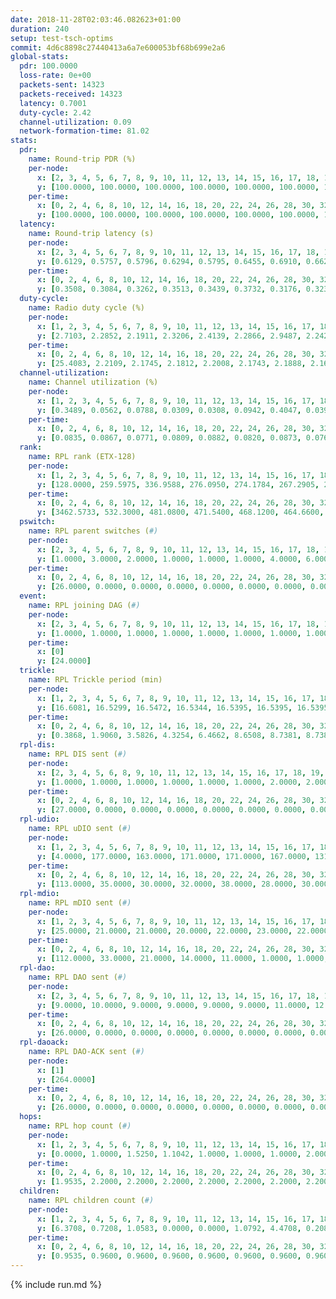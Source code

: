 ```yaml
---
date: 2018-11-28T02:03:46.082623+01:00
duration: 240
setup: test-tsch-optims
commit: 4d6c8898c27440413a6a7e600053bf68b699e2a6
global-stats:
  pdr: 100.0000
  loss-rate: 0e+00
  packets-sent: 14323
  packets-received: 14323
  latency: 0.7001
  duty-cycle: 2.42
  channel-utilization: 0.09
  network-formation-time: 81.02
stats:
  pdr:
    name: Round-trip PDR (%)
    per-node:
      x: [2, 3, 4, 5, 6, 7, 8, 9, 10, 11, 12, 13, 14, 15, 16, 17, 18, 19, 20, 21, 22, 23, 24, 25]
      y: [100.0000, 100.0000, 100.0000, 100.0000, 100.0000, 100.0000, 100.0000, 100.0000, 100.0000, 100.0000, 100.0000, 100.0000, 100.0000, 100.0000, 100.0000, 100.0000, 100.0000, 100.0000, 100.0000, 100.0000, 100.0000, 100.0000, 100.0000, 100.0000]
    per-time:
      x: [0, 2, 4, 6, 8, 10, 12, 14, 16, 18, 20, 22, 24, 26, 28, 30, 32, 34, 36, 38, 40, 42, 44, 46, 48, 50, 52, 54, 56, 58, 60, 62, 64, 66, 68, 70, 72, 74, 76, 78, 80, 82, 84, 86, 88, 90, 92, 94, 96, 98, 100, 102, 104, 106, 108, 110, 112, 114, 116, 118, 120, 122, 124, 126, 128, 130, 132, 134, 136, 138, 140, 142, 144, 146, 148, 150, 152, 154, 156, 158, 160, 162, 164, 166, 168, 170, 172, 174, 176, 178, 180, 182, 184, 186, 188, 190, 192, 194, 196, 198, 200, 202, 204, 206, 208, 210, 212, 214, 216, 218, 220, 222, 224, 226, 228, 230, 232, 234, 236, 238, 240]
      y: [100.0000, 100.0000, 100.0000, 100.0000, 100.0000, 100.0000, 100.0000, 100.0000, 100.0000, 100.0000, 100.0000, 100.0000, 100.0000, 100.0000, 100.0000, 100.0000, 100.0000, 100.0000, 100.0000, 100.0000, 100.0000, 100.0000, 100.0000, 100.0000, 100.0000, 100.0000, 100.0000, 100.0000, 100.0000, 100.0000, 100.0000, 100.0000, 100.0000, 100.0000, 100.0000, 100.0000, 100.0000, 100.0000, 100.0000, 100.0000, 100.0000, 100.0000, 100.0000, 100.0000, 100.0000, 100.0000, 100.0000, 100.0000, 100.0000, 100.0000, 100.0000, 100.0000, 100.0000, 100.0000, 100.0000, 100.0000, 100.0000, 100.0000, 100.0000, 100.0000, 100.0000, 100.0000, 100.0000, 100.0000, 100.0000, 100.0000, 100.0000, 100.0000, 100.0000, 100.0000, 100.0000, 100.0000, 100.0000, 100.0000, 100.0000, 100.0000, 100.0000, 100.0000, 100.0000, 100.0000, 100.0000, 100.0000, 100.0000, 100.0000, 100.0000, 100.0000, 100.0000, 100.0000, 100.0000, 100.0000, 100.0000, 100.0000, 100.0000, 100.0000, 100.0000, 100.0000, 100.0000, 100.0000, 100.0000, 100.0000, 100.0000, 100.0000, 100.0000, 100.0000, 100.0000, 100.0000, 100.0000, 100.0000, 100.0000, 100.0000, 100.0000, 100.0000, 100.0000, 100.0000, 100.0000, 100.0000, 100.0000, 100.0000, 100.0000, 100.0000, null]
  latency:
    name: Round-trip latency (s)
    per-node:
      x: [2, 3, 4, 5, 6, 7, 8, 9, 10, 11, 12, 13, 14, 15, 16, 17, 18, 19, 20, 21, 22, 23, 24, 25]
      y: [0.6129, 0.5757, 0.5796, 0.6294, 0.5795, 0.6455, 0.6910, 0.6629, 0.6332, 0.6732, 0.6287, 0.7091, 0.6999, 0.6911, 0.6570, 0.6985, 0.7341, 0.7859, 0.7501, 0.7333, 0.7436, 0.8847, 0.9432, 0.8663]
    per-time:
      x: [0, 2, 4, 6, 8, 10, 12, 14, 16, 18, 20, 22, 24, 26, 28, 30, 32, 34, 36, 38, 40, 42, 44, 46, 48, 50, 52, 54, 56, 58, 60, 62, 64, 66, 68, 70, 72, 74, 76, 78, 80, 82, 84, 86, 88, 90, 92, 94, 96, 98, 100, 102, 104, 106, 108, 110, 112, 114, 116, 118, 120, 122, 124, 126, 128, 130, 132, 134, 136, 138, 140, 142, 144, 146, 148, 150, 152, 154, 156, 158, 160, 162, 164, 166, 168, 170, 172, 174, 176, 178, 180, 182, 184, 186, 188, 190, 192, 194, 196, 198, 200, 202, 204, 206, 208, 210, 212, 214, 216, 218, 220, 222, 224, 226, 228, 230, 232, 234, 236, 238, 240]
      y: [0.3508, 0.3084, 0.3262, 0.3513, 0.3439, 0.3732, 0.3176, 0.3237, 0.3316, 0.3331, 0.3194, 0.3289, 0.3279, 0.3229, 0.3352, 0.3285, 0.3298, 0.3476, 0.3294, 0.3570, 0.3495, 0.3442, 0.3628, 0.3673, 0.3996, 0.4039, 0.3713, 0.3896, 0.3772, 0.3480, 0.3641, 0.3667, 0.3531, 0.3500, 0.3630, 0.3363, 0.3961, 0.3213, 0.3163, 0.3236, 0.3345, 0.3769, 0.3460, 0.3454, 0.3397, 0.3090, 0.3106, 0.3370, 0.3267, 0.3700, 0.3394, 0.3234, 0.3138, 0.4446, 0.4641, 0.3611, 0.3515, 0.3601, 0.3661, 0.5590, 0.6389, 0.5831, 0.4051, 0.3779, 0.3847, 0.6483, 0.8773, 0.6482, 0.5122, 0.5042, 0.3845, 0.7200, 1.2731, 1.1267, 0.8722, 0.5415, 0.5323, 0.7509, 1.2776, 1.2789, 1.2164, 1.0019, 0.7077, 0.8358, 1.2546, 1.2977, 1.2825, 1.2640, 1.0736, 1.0250, 1.2668, 1.2773, 1.2810, 1.2901, 1.2583, 1.2514, 1.2599, 1.2546, 1.2666, 1.2535, 1.2516, 1.2827, 1.2777, 1.2620, 1.2616, 1.2352, 1.2463, 1.2823, 1.2540, 1.2730, 1.2618, 1.2717, 1.2584, 1.2815, 1.2692, 1.2555, 1.2521, 1.2538, 1.2548, 1.2728, null]
  duty-cycle:
    name: Radio duty cycle (%)
    per-node:
      x: [1, 2, 3, 4, 5, 6, 7, 8, 9, 10, 11, 12, 13, 14, 15, 16, 17, 18, 19, 20, 21, 22, 23, 24, 25]
      y: [2.7103, 2.2852, 2.1911, 2.3206, 2.4139, 2.2866, 2.9487, 2.2420, 2.1796, 2.3821, 2.2294, 2.2438, 2.6109, 2.3426, 2.6607, 2.3387, 2.3330, 2.3655, 2.3553, 2.3727, 2.2457, 2.3646, 2.3197, 2.3786, 2.4350]
    per-time:
      x: [0, 2, 4, 6, 8, 10, 12, 14, 16, 18, 20, 22, 24, 26, 28, 30, 32, 34, 36, 38, 40, 42, 44, 46, 48, 50, 52, 54, 56, 58, 60, 62, 64, 66, 68, 70, 72, 74, 76, 78, 80, 82, 84, 86, 88, 90, 92, 94, 96, 98, 100, 102, 104, 106, 108, 110, 112, 114, 116, 118, 120, 122, 124, 126, 128, 130, 132, 134, 136, 138, 140, 142, 144, 146, 148, 150, 152, 154, 156, 158, 160, 162, 164, 166, 168, 170, 172, 174, 176, 178, 180, 182, 184, 186, 188, 190, 192, 194, 196, 198, 200, 202, 204, 206, 208, 210, 212, 214, 216, 218, 220, 222, 224, 226, 228, 230, 232, 234, 236, 238]
      y: [25.4083, 2.2109, 2.1745, 2.1812, 2.2008, 2.1743, 2.1888, 2.1648, 2.1833, 2.1672, 2.1698, 2.1507, 2.1696, 2.1622, 2.2272, 2.1843, 2.1757, 2.1720, 2.1723, 2.1929, 2.2283, 2.1835, 2.1884, 2.1885, 2.2195, 2.2398, 2.2356, 2.2066, 2.2155, 2.2025, 2.2008, 2.6166, 2.3853, 2.4057, 2.2791, 2.1865, 2.2101, 2.1778, 2.1547, 2.1772, 2.1671, 2.1677, 2.1876, 2.1852, 2.1753, 2.1643, 2.1602, 2.1717, 2.1710, 2.1686, 2.1622, 2.1852, 2.1601, 2.1547, 2.1553, 2.1575, 2.2245, 2.2107, 2.2126, 2.1952, 2.1920, 2.2127, 2.2182, 2.2164, 2.2250, 2.2360, 2.2132, 2.2112, 2.2036, 2.2105, 2.2095, 2.1729, 2.1866, 2.1654, 2.1675, 2.1615, 2.1785, 2.1738, 2.1615, 2.1724, 2.1728, 2.1782, 2.1676, 2.1760, 2.1873, 2.7498, 2.5120, 2.4989, 2.4921, 2.1711, 2.1747, 2.1617, 2.1682, 2.1767, 2.1626, 2.1477, 2.1551, 2.1587, 2.1551, 2.1641, 2.1464, 2.1674, 2.1818, 2.1608, 2.1605, 2.1596, 2.1449, 2.1569, 2.1649, 2.1684, 2.1754, 2.1611, 2.1695, 2.1599, 2.1681, 2.1704, 2.1571, 2.1621, 2.1509, 2.1833]
  channel-utilization:
    name: Channel utilization (%)
    per-node:
      x: [1, 2, 3, 4, 5, 6, 7, 8, 9, 10, 11, 12, 13, 14, 15, 16, 17, 18, 19, 20, 21, 22, 23, 24, 25]
      y: [0.3489, 0.0562, 0.0788, 0.0309, 0.0308, 0.0942, 0.4047, 0.0396, 0.0378, 0.1057, 0.0320, 0.0660, 0.0859, 0.0309, 0.2469, 0.0506, 0.0487, 0.0816, 0.0337, 0.0576, 0.0524, 0.0433, 0.0315, 0.0316, 0.0304]
    per-time:
      x: [0, 2, 4, 6, 8, 10, 12, 14, 16, 18, 20, 22, 24, 26, 28, 30, 32, 34, 36, 38, 40, 42, 44, 46, 48, 50, 52, 54, 56, 58, 60, 62, 64, 66, 68, 70, 72, 74, 76, 78, 80, 82, 84, 86, 88, 90, 92, 94, 96, 98, 100, 102, 104, 106, 108, 110, 112, 114, 116, 118, 120, 122, 124, 126, 128, 130, 132, 134, 136, 138, 140, 142, 144, 146, 148, 150, 152, 154, 156, 158, 160, 162, 164, 166, 168, 170, 172, 174, 176, 178, 180, 182, 184, 186, 188, 190, 192, 194, 196, 198, 200, 202, 204, 206, 208, 210, 212, 214, 216, 218, 220, 222, 224, 226, 228, 230, 232, 234, 236, 238]
      y: [0.0835, 0.0867, 0.0771, 0.0809, 0.0882, 0.0820, 0.0873, 0.0769, 0.0825, 0.0774, 0.0802, 0.0745, 0.0793, 0.0769, 0.0995, 0.0847, 0.0826, 0.0816, 0.0809, 0.0913, 0.0961, 0.0840, 0.0832, 0.0845, 0.0942, 0.1001, 0.0978, 0.0906, 0.0938, 0.0888, 0.0888, 0.2697, 0.1159, 0.1084, 0.0606, 0.0817, 0.0915, 0.0851, 0.0760, 0.0821, 0.0784, 0.0788, 0.0860, 0.0839, 0.0841, 0.0802, 0.0769, 0.0824, 0.0802, 0.0796, 0.0781, 0.0850, 0.0789, 0.0757, 0.0770, 0.0762, 0.0967, 0.0933, 0.0931, 0.0871, 0.0849, 0.0939, 0.0953, 0.0948, 0.0964, 0.0989, 0.0927, 0.0903, 0.0909, 0.0923, 0.0924, 0.0804, 0.0852, 0.0793, 0.0784, 0.0756, 0.0822, 0.0805, 0.0754, 0.0811, 0.0800, 0.0821, 0.0770, 0.0795, 0.0847, 0.1633, 0.0589, 0.0656, 0.1299, 0.0786, 0.0807, 0.0780, 0.0807, 0.0829, 0.0780, 0.0729, 0.0754, 0.0763, 0.0754, 0.0799, 0.0713, 0.0776, 0.0835, 0.0764, 0.0765, 0.0757, 0.0707, 0.0759, 0.0767, 0.0785, 0.0811, 0.0761, 0.0777, 0.0742, 0.0793, 0.0790, 0.0744, 0.0777, 0.0734, 0.0836]
  rank:
    name: RPL rank (ETX-128)
    per-node:
      x: [1, 2, 3, 4, 5, 6, 7, 8, 9, 10, 11, 12, 13, 14, 15, 16, 17, 18, 19, 20, 21, 22, 23, 24, 25]
      y: [128.0000, 259.5975, 336.9588, 276.0950, 274.1784, 267.2905, 277.9627, 444.7787, 471.9919, 374.4502, 533.6073, 429.3143, 403.3882, 550.2996, 475.3469, 529.4025, 513.2181, 638.2308, 908.8745, 616.7992, 660.2805, 670.9592, 1000.6880, 1020.5440, 759.1606]
    per-time:
      x: [0, 2, 4, 6, 8, 10, 12, 14, 16, 18, 20, 22, 24, 26, 28, 30, 32, 34, 36, 38, 40, 42, 44, 46, 48, 50, 52, 54, 56, 58, 60, 62, 64, 66, 68, 70, 72, 74, 76, 78, 80, 82, 84, 86, 88, 90, 92, 94, 96, 98, 100, 102, 104, 106, 108, 110, 112, 114, 116, 118, 120, 122, 124, 126, 128, 130, 132, 134, 136, 138, 140, 142, 144, 146, 148, 150, 152, 154, 156, 158, 160, 162, 164, 166, 168, 170, 172, 174, 176, 178, 180, 182, 184, 186, 188, 190, 192, 194, 196, 198, 200, 202, 204, 206, 208, 210, 212, 214, 216, 218, 220, 222, 224, 226, 228, 230, 232, 234, 236, 238]
      y: [3462.5733, 532.3000, 481.0800, 471.5400, 468.1200, 464.6600, 476.2800, 465.7400, 447.6600, 444.9400, 445.4000, 443.9200, 444.2549, 450.9412, 513.0980, 619.0000, 617.9200, 624.6863, 624.6000, 637.2623, 624.3000, 611.6800, 612.7843, 624.8800, 618.6923, 534.3529, 531.8000, 522.4200, 520.5094, 503.3000, 507.5600, 504.3800, 415.8389, 416.3066, 337.6321, 386.6750, 487.3148, 452.5192, 444.9400, 456.4231, 456.0400, 474.1200, 472.9200, 464.1800, 458.8235, 458.4200, 467.8431, 462.2549, 451.2200, 459.9400, 456.0000, 493.2800, 488.1373, 493.0980, 490.9423, 487.4314, 489.2545, 505.3725, 506.3400, 509.3000, 509.7600, 504.3137, 491.7593, 486.0000, 478.7000, 486.4706, 484.1961, 483.4118, 482.9000, 482.6400, 479.5769, 473.9800, 476.4314, 478.1600, 487.6731, 480.7000, 475.3200, 470.0196, 474.9608, 471.8200, 469.9608, 487.5769, 472.9608, 472.7000, 486.7736, 436.6450, 416.8196, 396.2259, 400.6129, 478.3600, 476.1346, 455.9804, 464.0189, 458.4800, 433.9600, 431.2200, 431.7600, 426.7308, 429.5200, 426.2600, 427.0800, 423.8491, 415.3725, 412.5800, 417.7800, 422.4000, 417.1800, 420.8800, 418.8400, 415.1200, 413.7400, 412.7200, 415.9020, 411.9200, 416.6000, 417.9600, 416.2600, 416.3400, 432.8200, 437.2941]
  pswitch:
    name: RPL parent switches (#)
    per-node:
      x: [2, 3, 4, 5, 6, 7, 8, 9, 10, 11, 12, 13, 14, 15, 16, 17, 18, 19, 20, 21, 22, 23, 24, 25]
      y: [1.0000, 3.0000, 2.0000, 1.0000, 1.0000, 1.0000, 4.0000, 6.0000, 1.0000, 7.0000, 5.0000, 3.0000, 7.0000, 5.0000, 1.0000, 3.0000, 7.0000, 7.0000, 4.0000, 6.0000, 5.0000, 10.0000, 10.0000, 10.0000]
    per-time:
      x: [0, 2, 4, 6, 8, 10, 12, 14, 16, 18, 20, 22, 24, 26, 28, 30, 32, 34, 36, 38, 40, 42, 44, 46, 48, 50, 52, 54, 56, 58, 60, 62, 64, 66, 68, 70, 72, 74, 76, 78, 80, 82, 84, 86, 88, 90, 92, 94, 96, 98, 100, 102, 104, 106, 108, 110, 112, 114, 116, 118, 120, 122, 124, 126, 128, 130, 132, 134, 136, 138, 140, 142, 144, 146, 148, 150, 152, 154, 156, 158, 160, 162, 164, 166, 168, 170, 172, 174, 176, 178, 180, 182, 184, 186, 188, 190, 192, 194, 196, 198, 200, 202, 204, 206, 208, 210, 212, 214, 216, 218, 220, 222, 224, 226, 228, 230, 232, 234, 236, 238]
      y: [26.0000, 0.0000, 0.0000, 0.0000, 0.0000, 0.0000, 0.0000, 0.0000, 0.0000, 0.0000, 0.0000, 0.0000, 1.0000, 1.0000, 1.0000, 0.0000, 0.0000, 1.0000, 0.0000, 11.0000, 0.0000, 0.0000, 1.0000, 0.0000, 2.0000, 1.0000, 0.0000, 0.0000, 3.0000, 0.0000, 0.0000, 0.0000, 2.0000, 1.0000, 0.0000, 0.0000, 4.0000, 2.0000, 0.0000, 2.0000, 0.0000, 0.0000, 0.0000, 0.0000, 1.0000, 0.0000, 1.0000, 1.0000, 0.0000, 0.0000, 0.0000, 0.0000, 1.0000, 1.0000, 2.0000, 1.0000, 5.0000, 1.0000, 0.0000, 0.0000, 0.0000, 1.0000, 4.0000, 1.0000, 0.0000, 1.0000, 1.0000, 1.0000, 0.0000, 0.0000, 2.0000, 0.0000, 1.0000, 0.0000, 2.0000, 0.0000, 0.0000, 1.0000, 1.0000, 0.0000, 1.0000, 2.0000, 1.0000, 0.0000, 3.0000, 0.0000, 0.0000, 0.0000, 0.0000, 0.0000, 2.0000, 1.0000, 3.0000, 0.0000, 0.0000, 0.0000, 0.0000, 2.0000, 0.0000, 0.0000, 0.0000, 3.0000, 1.0000, 0.0000, 0.0000, 0.0000, 0.0000, 0.0000, 0.0000, 0.0000, 0.0000, 0.0000, 1.0000, 0.0000, 0.0000, 0.0000, 0.0000, 0.0000, 0.0000, 1.0000]
  event:
    name: RPL joining DAG (#)
    per-node:
      x: [2, 3, 4, 5, 6, 7, 8, 9, 10, 11, 12, 13, 14, 15, 16, 17, 18, 19, 20, 21, 22, 23, 24, 25]
      y: [1.0000, 1.0000, 1.0000, 1.0000, 1.0000, 1.0000, 1.0000, 1.0000, 1.0000, 1.0000, 1.0000, 1.0000, 1.0000, 1.0000, 1.0000, 1.0000, 1.0000, 1.0000, 1.0000, 1.0000, 1.0000, 1.0000, 1.0000, 1.0000]
    per-time:
      x: [0]
      y: [24.0000]
  trickle:
    name: RPL Trickle period (min)
    per-node:
      x: [1, 2, 3, 4, 5, 6, 7, 8, 9, 10, 11, 12, 13, 14, 15, 16, 17, 18, 19, 20, 21, 22, 23, 24, 25]
      y: [16.6081, 16.5299, 16.5472, 16.5344, 16.5395, 16.5395, 16.5395, 16.5421, 16.5444, 17.3441, 16.4937, 15.7590, 17.3411, 16.5460, 16.5459, 16.5304, 16.5377, 16.4758, 15.6508, 16.5345, 15.6963, 15.7069, 16.4271, 16.5571, 16.6233]
    per-time:
      x: [0, 2, 4, 6, 8, 10, 12, 14, 16, 18, 20, 22, 24, 26, 28, 30, 32, 34, 36, 38, 40, 42, 44, 46, 48, 50, 52, 54, 56, 58, 60, 62, 64, 66, 68, 70, 72, 74, 76, 78, 80, 82, 84, 86, 88, 90, 92, 94, 96, 98, 100, 102, 104, 106, 108, 110, 112, 114, 116, 118, 120, 122, 124, 126, 128, 130, 132, 134, 136, 138, 140, 142, 144, 146, 148, 150, 152, 154, 156, 158, 160, 162, 164, 166, 168, 170, 172, 174, 176, 178, 180, 182, 184, 186, 188, 190, 192, 194, 196, 198, 200, 202, 204, 206, 208, 210, 212, 214, 216, 218, 220, 222, 224, 226, 228, 230, 232, 234, 236, 238]
      y: [0.3868, 1.9060, 3.5826, 4.3254, 6.4662, 8.6508, 8.7381, 8.7381, 8.7381, 17.1267, 17.4763, 17.4763, 17.4763, 17.4763, 17.4763, 17.4763, 17.4763, 17.1349, 16.8100, 16.9749, 14.9531, 15.1170, 15.3346, 15.5539, 15.9639, 15.9342, 16.2529, 16.4277, 16.9817, 17.4763, 17.4763, 17.4763, 17.4763, 17.4763, 17.4763, 17.4763, 17.4763, 17.4763, 17.4763, 17.4763, 17.4763, 17.4763, 17.4763, 17.4763, 17.4763, 17.4763, 17.4763, 17.4763, 17.4763, 17.4763, 17.4763, 17.4763, 17.4763, 17.4763, 17.4763, 17.4763, 17.4763, 17.4763, 17.4763, 17.4763, 17.4763, 17.4763, 17.4763, 17.4763, 17.4763, 17.4763, 17.4763, 17.4763, 17.4763, 17.4763, 17.4763, 17.4763, 17.4763, 17.4763, 17.4763, 17.4763, 17.4763, 17.4763, 17.4763, 17.4763, 17.4763, 17.4763, 17.4763, 17.4763, 17.4763, 17.4763, 17.4763, 17.4763, 17.4763, 17.4763, 17.4763, 17.4763, 17.4763, 17.4763, 17.4763, 17.4763, 17.4763, 17.4763, 17.4763, 17.4763, 17.4763, 17.4763, 17.4763, 17.4763, 17.4763, 17.4763, 17.4763, 17.4763, 17.4763, 17.4763, 17.4763, 17.4763, 17.4763, 17.4763, 17.4763, 17.4763, 17.4763, 17.4763, 17.4763, 17.4763]
  rpl-dis:
    name: RPL DIS sent (#)
    per-node:
      x: [2, 3, 4, 5, 6, 8, 9, 10, 11, 12, 13, 14, 15, 16, 17, 18, 19, 20, 21, 22, 23, 24, 25]
      y: [1.0000, 1.0000, 1.0000, 1.0000, 1.0000, 1.0000, 2.0000, 2.0000, 1.0000, 1.0000, 4.0000, 1.0000, 1.0000, 1.0000, 1.0000, 1.0000, 2.0000, 1.0000, 2.0000, 2.0000, 1.0000, 2.0000, 1.0000]
    per-time:
      x: [0, 2, 4, 6, 8, 10, 12, 14, 16, 18, 20, 22, 24, 26, 28, 30, 32, 34, 36, 38, 40, 42, 44, 46, 48, 50, 52, 54, 56, 58, 60, 62, 64, 66, 68, 70, 72, 74, 76, 78, 80, 82, 84, 86, 88, 90, 92, 94, 96, 98, 100, 102, 104, 106, 108, 110, 112, 114, 116, 118, 120, 122, 124, 126, 128, 130, 132, 134, 136, 138, 140, 142, 144, 146, 148, 150, 152, 154, 156, 158, 160, 162, 164, 166, 168, 170, 172, 174, 176]
      y: [27.0000, 0.0000, 0.0000, 0.0000, 0.0000, 0.0000, 0.0000, 0.0000, 0.0000, 0.0000, 0.0000, 0.0000, 0.0000, 0.0000, 0.0000, 0.0000, 0.0000, 0.0000, 0.0000, 0.0000, 0.0000, 0.0000, 0.0000, 0.0000, 0.0000, 0.0000, 0.0000, 0.0000, 0.0000, 0.0000, 0.0000, 0.0000, 0.0000, 1.0000, 1.0000, 0.0000, 0.0000, 0.0000, 0.0000, 0.0000, 0.0000, 0.0000, 0.0000, 0.0000, 0.0000, 0.0000, 0.0000, 0.0000, 0.0000, 0.0000, 0.0000, 0.0000, 0.0000, 0.0000, 0.0000, 0.0000, 0.0000, 0.0000, 0.0000, 0.0000, 0.0000, 0.0000, 0.0000, 0.0000, 0.0000, 0.0000, 0.0000, 0.0000, 0.0000, 0.0000, 0.0000, 0.0000, 0.0000, 0.0000, 0.0000, 0.0000, 0.0000, 0.0000, 0.0000, 0.0000, 0.0000, 0.0000, 0.0000, 0.0000, 0.0000, 0.0000, 1.0000, 1.0000, 1.0000]
  rpl-udio:
    name: RPL uDIO sent (#)
    per-node:
      x: [1, 2, 3, 4, 5, 6, 7, 8, 9, 10, 11, 12, 13, 14, 15, 16, 17, 18, 19, 20, 21, 22, 23, 24, 25]
      y: [4.0000, 177.0000, 163.0000, 171.0000, 171.0000, 167.0000, 131.0000, 159.0000, 160.0000, 177.0000, 163.0000, 162.0000, 177.0000, 166.0000, 144.0000, 173.0000, 170.0000, 169.0000, 166.0000, 161.0000, 167.0000, 167.0000, 167.0000, 171.0000, 162.0000]
    per-time:
      x: [0, 2, 4, 6, 8, 10, 12, 14, 16, 18, 20, 22, 24, 26, 28, 30, 32, 34, 36, 38, 40, 42, 44, 46, 48, 50, 52, 54, 56, 58, 60, 62, 64, 66, 68, 70, 72, 74, 76, 78, 80, 82, 84, 86, 88, 90, 92, 94, 96, 98, 100, 102, 104, 106, 108, 110, 112, 114, 116, 118, 120, 122, 124, 126, 128, 130, 132, 134, 136, 138, 140, 142, 144, 146, 148, 150, 152, 154, 156, 158, 160, 162, 164, 166, 168, 170, 172, 174, 176, 178, 180, 182, 184, 186, 188, 190, 192, 194, 196, 198, 200, 202, 204, 206, 208, 210, 212, 214, 216, 218, 220, 222, 224, 226, 228, 230, 232, 234, 236, 238, 240]
      y: [113.0000, 35.0000, 30.0000, 32.0000, 38.0000, 28.0000, 30.0000, 31.0000, 37.0000, 30.0000, 30.0000, 31.0000, 27.0000, 35.0000, 44.0000, 33.0000, 34.0000, 34.0000, 29.0000, 36.0000, 32.0000, 30.0000, 33.0000, 36.0000, 34.0000, 30.0000, 26.0000, 31.0000, 30.0000, 29.0000, 37.0000, 33.0000, 47.0000, 33.0000, 33.0000, 32.0000, 31.0000, 33.0000, 33.0000, 28.0000, 35.0000, 35.0000, 33.0000, 30.0000, 32.0000, 31.0000, 35.0000, 35.0000, 34.0000, 32.0000, 30.0000, 36.0000, 29.0000, 30.0000, 34.0000, 34.0000, 34.0000, 29.0000, 32.0000, 33.0000, 31.0000, 32.0000, 31.0000, 30.0000, 36.0000, 33.0000, 33.0000, 29.0000, 35.0000, 36.0000, 34.0000, 30.0000, 31.0000, 31.0000, 29.0000, 28.0000, 34.0000, 31.0000, 31.0000, 32.0000, 31.0000, 31.0000, 30.0000, 32.0000, 35.0000, 42.0000, 33.0000, 37.0000, 31.0000, 33.0000, 29.0000, 35.0000, 31.0000, 31.0000, 28.0000, 34.0000, 28.0000, 33.0000, 32.0000, 32.0000, 33.0000, 37.0000, 31.0000, 26.0000, 29.0000, 30.0000, 33.0000, 32.0000, 37.0000, 31.0000, 34.0000, 29.0000, 29.0000, 37.0000, 29.0000, 33.0000, 35.0000, 33.0000, 27.0000, 34.0000, 0.0000]
  rpl-mdio:
    name: RPL mDIO sent (#)
    per-node:
      x: [1, 2, 3, 4, 5, 6, 7, 8, 9, 10, 11, 12, 13, 14, 15, 16, 17, 18, 19, 20, 21, 22, 23, 24, 25]
      y: [25.0000, 21.0000, 21.0000, 20.0000, 22.0000, 23.0000, 22.0000, 21.0000, 20.0000, 21.0000, 20.0000, 27.0000, 21.0000, 20.0000, 20.0000, 20.0000, 21.0000, 22.0000, 27.0000, 20.0000, 27.0000, 27.0000, 24.0000, 20.0000, 20.0000]
    per-time:
      x: [0, 2, 4, 6, 8, 10, 12, 14, 16, 18, 20, 22, 24, 26, 28, 30, 32, 34, 36, 38, 40, 42, 44, 46, 48, 50, 52, 54, 56, 58, 60, 62, 64, 66, 68, 70, 72, 74, 76, 78, 80, 82, 84, 86, 88, 90, 92, 94, 96, 98, 100, 102, 104, 106, 108, 110, 112, 114, 116, 118, 120, 122, 124, 126, 128, 130, 132, 134, 136, 138, 140, 142, 144, 146, 148, 150, 152, 154, 156, 158, 160, 162, 164, 166, 168, 170, 172, 174, 176, 178, 180, 182, 184, 186, 188, 190, 192, 194, 196, 198, 200, 202, 204, 206, 208, 210, 212, 214, 216, 218, 220, 222, 224, 226, 228, 230, 232, 234, 236, 238]
      y: [112.0000, 33.0000, 21.0000, 14.0000, 11.0000, 1.0000, 1.0000, 13.0000, 11.0000, 0.0000, 0.0000, 0.0000, 0.0000, 4.0000, 7.0000, 7.0000, 5.0000, 2.0000, 5.0000, 3.0000, 13.0000, 4.0000, 5.0000, 7.0000, 7.0000, 5.0000, 1.0000, 2.0000, 1.0000, 0.0000, 1.0000, 5.0000, 5.0000, 5.0000, 7.0000, 2.0000, 0.0000, 1.0000, 0.0000, 4.0000, 5.0000, 6.0000, 5.0000, 4.0000, 0.0000, 0.0000, 0.0000, 1.0000, 2.0000, 7.0000, 2.0000, 9.0000, 3.0000, 1.0000, 0.0000, 0.0000, 1.0000, 4.0000, 5.0000, 6.0000, 6.0000, 3.0000, 0.0000, 0.0000, 0.0000, 2.0000, 7.0000, 6.0000, 3.0000, 3.0000, 3.0000, 1.0000, 0.0000, 0.0000, 0.0000, 5.0000, 5.0000, 5.0000, 7.0000, 1.0000, 2.0000, 0.0000, 0.0000, 6.0000, 1.0000, 7.0000, 4.0000, 6.0000, 1.0000, 0.0000, 1.0000, 0.0000, 3.0000, 5.0000, 4.0000, 5.0000, 5.0000, 0.0000, 2.0000, 0.0000, 1.0000, 7.0000, 3.0000, 3.0000, 7.0000, 3.0000, 1.0000, 0.0000, 1.0000, 2.0000, 6.0000, 1.0000, 8.0000, 6.0000, 0.0000, 1.0000, 0.0000, 0.0000, 4.0000, 3.0000]
  rpl-dao:
    name: RPL DAO sent (#)
    per-node:
      x: [2, 3, 4, 5, 6, 7, 8, 9, 10, 11, 12, 13, 14, 15, 16, 17, 18, 19, 20, 21, 22, 23, 24, 25]
      y: [9.0000, 10.0000, 9.0000, 9.0000, 9.0000, 9.0000, 11.0000, 12.0000, 10.0000, 11.0000, 11.0000, 11.0000, 12.0000, 12.0000, 9.0000, 11.0000, 12.0000, 13.0000, 10.0000, 11.0000, 10.0000, 14.0000, 14.0000, 15.0000]
    per-time:
      x: [0, 2, 4, 6, 8, 10, 12, 14, 16, 18, 20, 22, 24, 26, 28, 30, 32, 34, 36, 38, 40, 42, 44, 46, 48, 50, 52, 54, 56, 58, 60, 62, 64, 66, 68, 70, 72, 74, 76, 78, 80, 82, 84, 86, 88, 90, 92, 94, 96, 98, 100, 102, 104, 106, 108, 110, 112, 114, 116, 118, 120, 122, 124, 126, 128, 130, 132, 134, 136, 138, 140, 142, 144, 146, 148, 150, 152, 154, 156, 158, 160, 162, 164, 166, 168, 170, 172, 174, 176, 178, 180, 182, 184, 186, 188, 190, 192, 194, 196, 198, 200, 202, 204, 206, 208, 210, 212, 214, 216, 218, 220, 222, 224, 226, 228, 230, 232, 234, 236, 238]
      y: [26.0000, 0.0000, 0.0000, 0.0000, 0.0000, 0.0000, 0.0000, 0.0000, 0.0000, 0.0000, 0.0000, 0.0000, 1.0000, 1.0000, 23.0000, 0.0000, 0.0000, 1.0000, 0.0000, 11.0000, 0.0000, 0.0000, 1.0000, 0.0000, 2.0000, 1.0000, 0.0000, 1.0000, 9.0000, 3.0000, 0.0000, 0.0000, 3.0000, 2.0000, 6.0000, 0.0000, 4.0000, 2.0000, 0.0000, 2.0000, 0.0000, 1.0000, 2.0000, 7.0000, 1.0000, 0.0000, 4.0000, 2.0000, 2.0000, 0.0000, 1.0000, 2.0000, 1.0000, 2.0000, 2.0000, 2.0000, 5.0000, 9.0000, 1.0000, 1.0000, 1.0000, 2.0000, 5.0000, 1.0000, 0.0000, 2.0000, 2.0000, 1.0000, 1.0000, 0.0000, 4.0000, 9.0000, 2.0000, 0.0000, 3.0000, 1.0000, 2.0000, 1.0000, 1.0000, 1.0000, 3.0000, 3.0000, 1.0000, 0.0000, 5.0000, 7.0000, 1.0000, 0.0000, 1.0000, 2.0000, 2.0000, 2.0000, 3.0000, 0.0000, 2.0000, 1.0000, 0.0000, 2.0000, 2.0000, 6.0000, 4.0000, 3.0000, 1.0000, 1.0000, 2.0000, 2.0000, 2.0000, 0.0000, 1.0000, 1.0000, 1.0000, 1.0000, 1.0000, 4.0000, 5.0000, 2.0000, 0.0000, 1.0000, 3.0000, 3.0000]
  rpl-daoack:
    name: RPL DAO-ACK sent (#)
    per-node:
      x: [1]
      y: [264.0000]
    per-time:
      x: [0, 2, 4, 6, 8, 10, 12, 14, 16, 18, 20, 22, 24, 26, 28, 30, 32, 34, 36, 38, 40, 42, 44, 46, 48, 50, 52, 54, 56, 58, 60, 62, 64, 66, 68, 70, 72, 74, 76, 78, 80, 82, 84, 86, 88, 90, 92, 94, 96, 98, 100, 102, 104, 106, 108, 110, 112, 114, 116, 118, 120, 122, 124, 126, 128, 130, 132, 134, 136, 138, 140, 142, 144, 146, 148, 150, 152, 154, 156, 158, 160, 162, 164, 166, 168, 170, 172, 174, 176, 178, 180, 182, 184, 186, 188, 190, 192, 194, 196, 198, 200, 202, 204, 206, 208, 210, 212, 214, 216, 218, 220, 222, 224, 226, 228, 230, 232, 234, 236, 238]
      y: [26.0000, 0.0000, 0.0000, 0.0000, 0.0000, 0.0000, 0.0000, 0.0000, 0.0000, 0.0000, 0.0000, 0.0000, 1.0000, 1.0000, 23.0000, 0.0000, 0.0000, 1.0000, 0.0000, 11.0000, 0.0000, 0.0000, 1.0000, 0.0000, 2.0000, 1.0000, 0.0000, 1.0000, 9.0000, 3.0000, 0.0000, 0.0000, 3.0000, 2.0000, 6.0000, 0.0000, 4.0000, 2.0000, 0.0000, 2.0000, 0.0000, 1.0000, 2.0000, 7.0000, 1.0000, 0.0000, 4.0000, 2.0000, 2.0000, 0.0000, 1.0000, 2.0000, 1.0000, 2.0000, 2.0000, 2.0000, 5.0000, 9.0000, 1.0000, 1.0000, 1.0000, 2.0000, 5.0000, 1.0000, 0.0000, 2.0000, 2.0000, 1.0000, 1.0000, 0.0000, 4.0000, 9.0000, 2.0000, 0.0000, 3.0000, 1.0000, 2.0000, 1.0000, 1.0000, 1.0000, 3.0000, 3.0000, 1.0000, 0.0000, 5.0000, 7.0000, 1.0000, 0.0000, 1.0000, 2.0000, 2.0000, 2.0000, 3.0000, 0.0000, 2.0000, 1.0000, 0.0000, 2.0000, 2.0000, 6.0000, 4.0000, 3.0000, 1.0000, 1.0000, 2.0000, 2.0000, 2.0000, 0.0000, 1.0000, 1.0000, 1.0000, 1.0000, 1.0000, 4.0000, 5.0000, 2.0000, 0.0000, 1.0000, 3.0000, 3.0000]
  hops:
    name: RPL hop count (#)
    per-node:
      x: [1, 2, 3, 4, 5, 6, 7, 8, 9, 10, 11, 12, 13, 14, 15, 16, 17, 18, 19, 20, 21, 22, 23, 24, 25]
      y: [0.0000, 1.0000, 1.5250, 1.1042, 1.0000, 1.0000, 1.0000, 2.0000, 2.0000, 1.0000, 2.2083, 2.0000, 2.0000, 2.5292, 2.1292, 2.0000, 2.6375, 3.1917, 3.2510, 3.2259, 3.3473, 3.3305, 4.2301, 4.2469, 4.2218]
    per-time:
      x: [0, 2, 4, 6, 8, 10, 12, 14, 16, 18, 20, 22, 24, 26, 28, 30, 32, 34, 36, 38, 40, 42, 44, 46, 48, 50, 52, 54, 56, 58, 60, 62, 64, 66, 68, 70, 72, 74, 76, 78, 80, 82, 84, 86, 88, 90, 92, 94, 96, 98, 100, 102, 104, 106, 108, 110, 112, 114, 116, 118, 120, 122, 124, 126, 128, 130, 132, 134, 136, 138, 140, 142, 144, 146, 148, 150, 152, 154, 156, 158, 160, 162, 164, 166, 168, 170, 172, 174, 176, 178, 180, 182, 184, 186, 188, 190, 192, 194, 196, 198, 200, 202, 204, 206, 208, 210, 212, 214, 216, 218, 220, 222, 224, 226, 228, 230, 232, 234, 236, 238]
      y: [1.9535, 2.2000, 2.2000, 2.2000, 2.2000, 2.2000, 2.2000, 2.2000, 2.2000, 2.2000, 2.2000, 2.2000, 2.1800, 2.1600, 2.2000, 2.2400, 2.2400, 2.2400, 2.2800, 2.4600, 2.3600, 2.3600, 2.3800, 2.4000, 2.5400, 2.7000, 2.6400, 2.6400, 2.5000, 2.5200, 2.5200, 2.5200, 2.4000, 2.3600, 2.3600, 2.3600, 2.3200, 2.2000, 2.2000, 2.2000, 2.2000, 2.2000, 2.2000, 2.2000, 2.1800, 2.1600, 2.1600, 2.2000, 2.2000, 2.2000, 2.2000, 2.2000, 2.1800, 2.1600, 2.1600, 2.1600, 2.5200, 2.4600, 2.4800, 2.4800, 2.4800, 2.4800, 2.5800, 2.6400, 2.6800, 2.6800, 2.6000, 2.6000, 2.6000, 2.6000, 2.5600, 2.2000, 2.2000, 2.1600, 2.1600, 2.1600, 2.1600, 2.1400, 2.1200, 2.1200, 2.1200, 2.1200, 2.1600, 2.1600, 2.1600, 2.1600, 2.1600, 2.1600, 2.1600, 2.1600, 2.1200, 2.0800, 2.0800, 2.0800, 2.0800, 2.0800, 2.0800, 2.0800, 2.0800, 2.0800, 2.0800, 2.0800, 2.0800, 2.0800, 2.0800, 2.0800, 2.0800, 2.0800, 2.0800, 2.0800, 2.0800, 2.0800, 2.0800, 2.0800, 2.0800, 2.0800, 2.0800, 2.0800, 2.0800, 2.0800]
  children:
    name: RPL children count (#)
    per-node:
      x: [1, 2, 3, 4, 5, 6, 7, 8, 9, 10, 11, 12, 13, 14, 15, 16, 17, 18, 19, 20, 21, 22, 23, 24, 25]
      y: [6.3708, 0.7208, 1.0583, 0.0000, 0.0000, 1.0792, 4.4708, 0.2083, 0.2083, 1.3000, 0.0000, 0.2667, 0.1583, 0.0000, 4.1708, 0.3708, 0.1042, 1.4667, 0.0837, 0.8912, 0.7029, 0.3473, 0.0000, 0.0000, 0.0000]
    per-time:
      x: [0, 2, 4, 6, 8, 10, 12, 14, 16, 18, 20, 22, 24, 26, 28, 30, 32, 34, 36, 38, 40, 42, 44, 46, 48, 50, 52, 54, 56, 58, 60, 62, 64, 66, 68, 70, 72, 74, 76, 78, 80, 82, 84, 86, 88, 90, 92, 94, 96, 98, 100, 102, 104, 106, 108, 110, 112, 114, 116, 118, 120, 122, 124, 126, 128, 130, 132, 134, 136, 138, 140, 142, 144, 146, 148, 150, 152, 154, 156, 158, 160, 162, 164, 166, 168, 170, 172, 174, 176, 178, 180, 182, 184, 186, 188, 190, 192, 194, 196, 198, 200, 202, 204, 206, 208, 210, 212, 214, 216, 218, 220, 222, 224, 226, 228, 230, 232, 234, 236, 238]
      y: [0.9535, 0.9600, 0.9600, 0.9600, 0.9600, 0.9600, 0.9600, 0.9600, 0.9600, 0.9600, 0.9600, 0.9600, 0.9600, 0.9600, 0.9600, 0.9600, 0.9600, 0.9600, 0.9600, 0.9600, 0.9600, 0.9600, 0.9600, 0.9600, 0.9600, 0.9600, 0.9600, 0.9600, 0.9600, 0.9600, 0.9600, 0.9600, 0.9600, 0.9600, 0.9600, 0.9600, 0.9600, 0.9600, 0.9600, 0.9600, 0.9600, 0.9600, 0.9600, 0.9600, 0.9600, 0.9600, 0.9600, 0.9600, 0.9600, 0.9600, 0.9600, 0.9600, 0.9600, 0.9600, 0.9600, 0.9600, 0.9600, 0.9600, 0.9600, 0.9600, 0.9600, 0.9600, 0.9600, 0.9600, 0.9600, 0.9600, 0.9600, 0.9600, 0.9600, 0.9600, 0.9600, 0.9600, 0.9600, 0.9600, 0.9600, 0.9600, 0.9600, 0.9600, 0.9600, 0.9600, 0.9600, 0.9600, 0.9600, 0.9600, 0.9600, 0.9600, 0.9600, 0.9600, 0.9600, 0.9600, 0.9600, 0.9600, 0.9600, 0.9600, 0.9600, 0.9600, 0.9600, 0.9600, 0.9600, 0.9600, 0.9600, 0.9600, 0.9600, 0.9600, 0.9600, 0.9600, 0.9600, 0.9600, 0.9600, 0.9600, 0.9600, 0.9600, 0.9600, 0.9600, 0.9600, 0.9600, 0.9600, 0.9600, 0.9600, 0.9600]
---
```


{% include run.md %}
